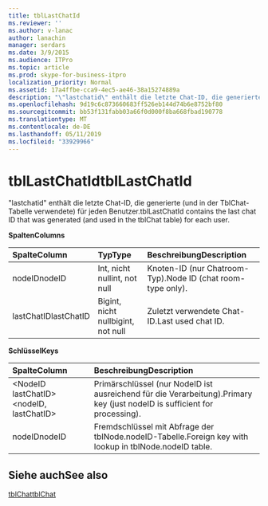 ```yaml
---
title: tblLastChatId
ms.reviewer: ''
ms.author: v-lanac
author: lanachin
manager: serdars
ms.date: 3/9/2015
ms.audience: ITPro
ms.topic: article
ms.prod: skype-for-business-itpro
localization_priority: Normal
ms.assetid: 17a4ffbe-cca9-4ec5-ae46-38a15274889a
description: "\"lastchatid\" enthält die letzte Chat-ID, die generierte (und in der TblChat-Tabelle verwendete) für jeden Benutzer."
ms.openlocfilehash: 9d19c6c873660683ff526eb144d74b6e8752bf80
ms.sourcegitcommit: bb53f131fabb03a66f0d000f8ba668fbad190778
ms.translationtype: MT
ms.contentlocale: de-DE
ms.lasthandoff: 05/11/2019
ms.locfileid: "33929966"
---
```

# <a name="tbllastchatid"></a><span data-ttu-id="57085-103">tblLastChatId</span><span class="sxs-lookup"><span data-stu-id="57085-103">tblLastChatId</span></span>
 
<span data-ttu-id="57085-104">"lastchatid" enthält die letzte Chat-ID, die generierte (und in der TblChat-Tabelle verwendete) für jeden Benutzer.</span><span class="sxs-lookup"><span data-stu-id="57085-104">tblLastChatId contains the last chat ID that was generated (and used in the tblChat table) for each user.</span></span>
  
<span data-ttu-id="57085-105">**Spalten**</span><span class="sxs-lookup"><span data-stu-id="57085-105">**Columns**</span></span>

|<span data-ttu-id="57085-106">**Spalte**</span><span class="sxs-lookup"><span data-stu-id="57085-106">**Column**</span></span>|<span data-ttu-id="57085-107">**Typ**</span><span class="sxs-lookup"><span data-stu-id="57085-107">**Type**</span></span>|<span data-ttu-id="57085-108">**Beschreibung**</span><span class="sxs-lookup"><span data-stu-id="57085-108">**Description**</span></span>|
|:-----|:-----|:-----|
|<span data-ttu-id="57085-109">nodeID</span><span class="sxs-lookup"><span data-stu-id="57085-109">nodeID</span></span>  <br/> |<span data-ttu-id="57085-110">Int, nicht null</span><span class="sxs-lookup"><span data-stu-id="57085-110">int, not null</span></span>  <br/> |<span data-ttu-id="57085-111">Knoten-ID (nur Chatroom-Typ).</span><span class="sxs-lookup"><span data-stu-id="57085-111">Node ID (chat room-type only).</span></span>  <br/> |
|<span data-ttu-id="57085-112">lastChatID</span><span class="sxs-lookup"><span data-stu-id="57085-112">lastChatID</span></span>  <br/> |<span data-ttu-id="57085-113">Bigint, nicht null</span><span class="sxs-lookup"><span data-stu-id="57085-113">bigint, not null</span></span>  <br/> |<span data-ttu-id="57085-114">Zuletzt verwendete Chat-ID.</span><span class="sxs-lookup"><span data-stu-id="57085-114">Last used chat ID.</span></span>  <br/> |
   
<span data-ttu-id="57085-115">**Schlüssel**</span><span class="sxs-lookup"><span data-stu-id="57085-115">**Keys**</span></span>

|<span data-ttu-id="57085-116">**Spalte**</span><span class="sxs-lookup"><span data-stu-id="57085-116">**Column**</span></span>|<span data-ttu-id="57085-117">**Beschreibung**</span><span class="sxs-lookup"><span data-stu-id="57085-117">**Description**</span></span>|
|:-----|:-----|
|<span data-ttu-id="57085-118">\<NodeID lastChatID\></span><span class="sxs-lookup"><span data-stu-id="57085-118">\<nodeID, lastChatID\></span></span>  <br/> |<span data-ttu-id="57085-119">Primärschlüssel (nur NodeID ist ausreichend für die Verarbeitung).</span><span class="sxs-lookup"><span data-stu-id="57085-119">Primary key (just nodeID is sufficient for processing).</span></span>  <br/> |
|<span data-ttu-id="57085-120">nodeID</span><span class="sxs-lookup"><span data-stu-id="57085-120">nodeID</span></span>  <br/> |<span data-ttu-id="57085-121">Fremdschlüssel mit Abfrage der tblNode.nodeID-Tabelle.</span><span class="sxs-lookup"><span data-stu-id="57085-121">Foreign key with lookup in tblNode.nodeID table.</span></span>  <br/> |
   
## <a name="see-also"></a><span data-ttu-id="57085-122">Siehe auch</span><span class="sxs-lookup"><span data-stu-id="57085-122">See also</span></span>

[<span data-ttu-id="57085-123">tblChat</span><span class="sxs-lookup"><span data-stu-id="57085-123">tblChat</span></span>](tblchat.md)
